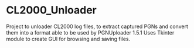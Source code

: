 # CL2000_Unloader

Project to unloader CL2000 log files, to extract captured PGNs and convert them into a format able to be used by PGNUploader 1.5.1
Uses Tkinter module to create GUI for browsing and saving files.
